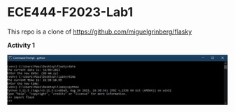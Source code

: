 # ECE444-F2023-Lab1

This repo is a clone of https://github.com/miguelgrinberg/flasky

**Activity 1**

![](images/Activity1.JPG)